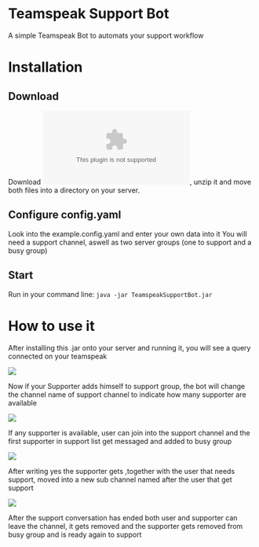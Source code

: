 # Teamspeak Support Bot
A simple Teamspeak Bot to automats your support workflow

# Installation
## Download
Download ![TeamspeakSupportBot.zip](https://github.com/Authum09/TeamspeakSupportBot/releases/download/v1.0/TeamspeakSupportBot.zip), unzip it and move both files into a directory on your server.
## Configure config.yaml
Look into the example.config.yaml and enter your own data into it
You will need a support channel, aswell as two server groups (one to support and a busy group)
## Start
Run in your command line: `java -jar TeamspeakSupportBot.jar`
# How to use it
After installing this .jar onto your server and running it, you will see a query connected on your teamspeak

![](https://uploads.authum.de/XISO8/RItOhOji94.png/raw)

Now if your Supporter adds himself to support group, the bot will change the channel name of support channel to indicate how many supporter are available

![](https://uploads.authum.de/XISO8/yaPAhoMe18.png/raw)

If any supporter is available, user can join into the support channel and the first supporter in support list get messaged and added to busy group

![](https://uploads.authum.de/XISO8/mAHotEWA08.png/raw)

After writing yes the supporter gets ,together with the user that needs support, moved into a new sub channel named after the user that get support

![](https://uploads.authum.de/XISO8/JIHuPEVa04.png/raw)

After the support conversation has ended both user and supporter can leave the channel, 
it gets removed and the supporter gets removed from busy group and is ready again to support
